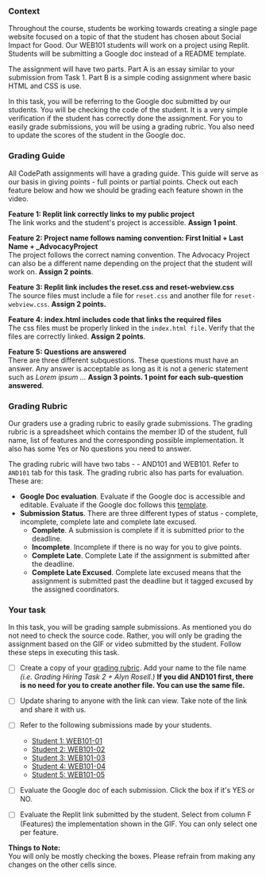 ### Context 

Throughout the course, students be working towards creating a single page website focused on a topic of that the student has chosen about Social Impact for Good. Our WEB101 students will work on a project using Replit. Students will be submitting a Google doc instead of a README template. 

The assignment will have two parts. Part A is an essay similar to your submission from Task 1. Part B is a simple coding assignment where basic HTML and CSS is use.

In this task, you will be referring to the Google doc submitted by our students. You will be checking the code of the student. It is a very simple verification if the student has correctly done the assignment. For you to easily grade submissions, you will be using a grading rubric. You also need to update the scores of the student in the Google doc.

### Grading Guide

All CodePath assignments will have a grading guide. This guide will serve as our basis in giving points - full points or partial points. Check out each feature below and how we should be grading each feature shown in the video. 

**Feature 1: Replit link correctly links to my public project**<br>
The link works and the student's project is accessible. **Assign 1 point**.

**Feature 2: Project name follows naming convention: First Initial + Last Name + _AdvocacyProject**<br>
The project follows the correct naming convention. The Advocacy Project can also be a different name depending on the project that the student will work on. **Assign 2 points**. 

**Feature 3: Replit link includes the reset.css and reset-webview.css**<br>
The source files must include a file for `reset.css` and another file for `reset-webview.css`. **Assign 2 points.**

**Feature 4: index.html includes code that links the required files**<br>
The css files must be properly linked in the `index.html file`. Verify that the files are correctly linked. **Assign 2 points**. 

**Feature 5: Questions are answered**<br>
There are three different subquestions. These questions must have an answer. Any answer is acceptable as long as it is not a generic statement such as _Lorem ipsum ..._ **Assign 3 points. 1 point for each sub-question answered**.


### Grading Rubric

Our graders use a grading rubric to easily grade submissions. The grading rubric is a spreadsheet which contains the member ID of the student, full name, list of features and the corresponding possible implementation. It also has some Yes or No questions you need to answer. 

The grading rubric will have two tabs - - AND101 and WEB101. Refer to `AND101` tab for this task. The grading rubric also has parts for evaluation. These are:

- **Google Doc evaluation**. Evaluate if the Google doc is accessible and editable. Evaluate if the Google doc follows this [template](https://docs.google.com/document/d/1ZaDwiuYdRWFTp8tiXX481WToM-Pd1LhMeqIxVskXu98/edit). 
- **Submission Status**. There are three different types of status - complete, incomplete, complete late and complete late excused.
    - **Complete**. A submission is complete if it is submitted prior to the deadline.
    - **Incomplete**. Incomplete if there is no way for you to give points.
    - **Complete Late**. Complete Late if the assignment is submitted after the deadline.
    - **Complete Late Excused**. Complete late excused means that the assignment is submitted past the deadline but it tagged excused by the assigned coordinators. 

### Your task

In this task, you will be grading sample submissions. As mentioned you do not need to check the source code. Rather, you will only be grading the assignment based on the GIF or video submitted by the student. Follow these steps in executing this task. 

- [ ] Create a copy of your [grading rubric](https://docs.google.com/spreadsheets/d/1QHJM5jPEMFxeXrpjcBi6fN50tZFXW2JWcT_4xTtLc7A). Add your name to the file name _(i.e. Grading Hiring Task 2 + Alyn Rosell.)_ **If you did AND101 first, there is no need for you to create another file. You can use the same file.**
- [ ] Update sharing to anyone with the link can view. Take note of the link and share it with us.
- [ ] Refer to the following submissions made by your students.
      
  - [Student 1: WEB101-01](https://docs.google.com/document/d/1f3NRPA4gH-rooS2K7vJO_fsTuuIb1L8KFUPR0tsRoqY/edit?usp=sharing)
  - [Student 2: WEB101-02](https://docs.google.com/document/d/19P6EMMhndh6CEVP7l7eMbqOItrI428uSJQE8hDLpDQM/edit?usp=sharing)
  - [Student 3: WEB101-03](https://docs.google.com/document/d/1XMOELfEb9o48Z0e4pIFsdHZOFCVvhkvnDfJxp4tD6cw/edit?usp=sharing)
  - [Student 4: WEB101-04](https://docs.google.com/document/d/18JEThYdCkVFCj3M-jR1fOWSVIz5l8W2hGVtlhRbZKMw/edit?usp=sharing)
  - [Student 5: WEB101-05](https://docs.google.com/document/d/1cPBWjXn_q_oRScR4IuG2yJLkbFdvZOvAHjTHkN82jjY/edit?usp=sharing)
      
- [ ] Evaluate the Google doc of each submission. Click the box if it's YES or NO.
- [ ] Evaluate the Replit link submitted by the student. Select from column F (Features) the implementation shown in the GIF. You can only select one per feature.

**Things to Note:** <br>
You will only be mostly checking the boxes. Please refrain from making any changes on the other cells since.

